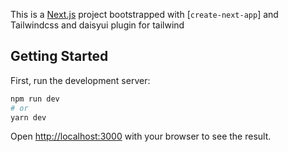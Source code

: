 This is a [Next.js](https://nextjs.org/) project bootstrapped with [`create-next-app`] and Tailwindcss and daisyui plugin for tailwind
## Getting Started

First, run the development server:

```bash
npm run dev
# or
yarn dev
```

Open [http://localhost:3000](http://localhost:3000) with your browser to see the result.
